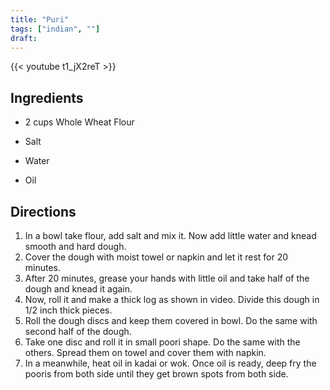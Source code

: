 ```yaml
---
title: "Puri"
tags: ["indian", ""]
draft:
---
```


{{< youtube t1_jX2reT  >}}

## Ingredients

-   2 cups Whole Wheat Flour

-   Salt

-   Water

-   Oil

## Directions

1. In a bowl take flour, add salt and mix it. Now add little water and knead smooth and hard dough.
2. Cover the dough with moist towel or napkin and let it rest for 20 minutes.
3. After 20 minutes, grease your hands with little oil and take half of the dough and knead it again.
4. Now, roll it and make a thick log as shown in video. Divide this dough in 1/2 inch thick pieces.
5. Roll the dough  discs and keep them covered in bowl. Do the same with second half of the dough.
6. Take one disc and roll it in small poori shape. Do the same with the others. Spread them on towel and cover them with napkin.
7. In a meanwhile, heat oil in kadai or wok. Once oil is ready, deep fry the pooris from both side until they get brown spots from both side.
